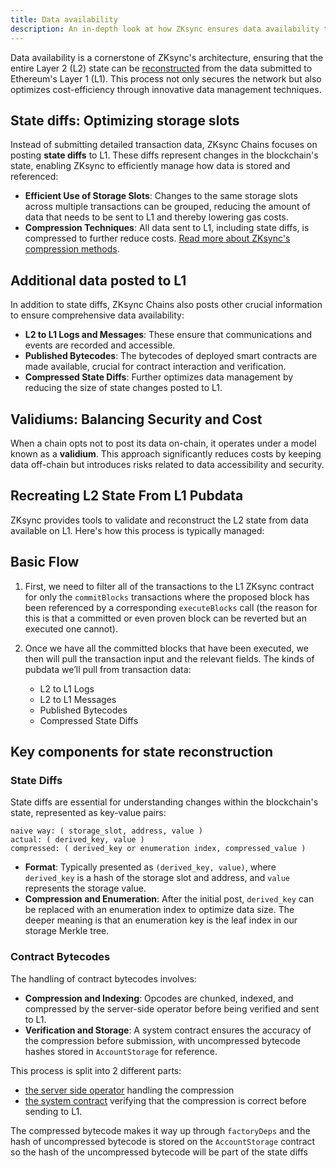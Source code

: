 ```yaml
---
title: Data availability
description: An in-depth look at how ZKsync ensures data availability through state diffs and compresses data to optimize L1 submissions, plus tools for reconstructing L2 state from L1 public data.
---
```


Data availability is a cornerstone of ZKsync's architecture,
ensuring that the entire Layer 2 (L2) state can be
[reconstructed](https://github.com/matter-labs/zksync-era/blob/main/docs/src/specs/data_availability/reconstruction.md)
from the data submitted to Ethereum's Layer 1 (L1).
This process not only secures the network but also optimizes cost-efficiency through innovative data management techniques.

## State diffs: Optimizing storage slots

Instead of submitting detailed transaction data, ZKsync Chains focuses on posting **state diffs** to L1.
These diffs represent changes in the blockchain's state, enabling ZKsync to efficiently manage how data is stored and referenced:

- **Efficient Use of Storage Slots**: Changes to the same storage slots across multiple transactions can be grouped,
  reducing the amount of data that needs to be sent to L1 and thereby lowering gas costs.
- **Compression Techniques**: All data sent to L1, including state diffs, is compressed to further reduce costs.
  [Read more about ZKsync's compression methods](https://github.com/matter-labs/zksync-era/blob/main/docs/src/specs/data_availability/compression.md).

## Additional data posted to L1

In addition to state diffs, ZKsync Chains also posts other crucial information to ensure comprehensive data availability:

- **L2 to L1 Logs and Messages**: These ensure that communications and events are recorded and accessible.
- **Published Bytecodes**: The bytecodes of deployed smart contracts are made available, crucial for contract interaction and verification.
- **Compressed State Diffs**: Further optimizes data management by reducing the size of state changes posted to L1.

## Validiums: Balancing Security and Cost

When a chain opts not to post its data on-chain, it operates under a model known as a **validium**.
This approach significantly reduces costs by keeping data off-chain but introduces risks related to data accessibility and security.

## Recreating L2 State From L1 Pubdata

ZKsync provides tools to validate and reconstruct the L2 state from data available on L1. Here's how this process is typically managed:

## Basic Flow

1. First, we need to filter all of the transactions to the L1 ZKsync contract for only the `commitBlocks` transactions
where the proposed block has been referenced by a corresponding `executeBlocks` call
(the reason for this is that a committed or even proven block can be reverted but an executed one cannot).

2. Once we have all the committed blocks that have been executed, we then will pull the transaction input and the relevant fields.
The kinds of pubdata we’ll pull from transaction data:
      - L2 to L1 Logs
      - L2 to L1 Messages
      - Published Bytecodes
      - Compressed State Diffs

## Key components for state reconstruction

### State Diffs

State diffs are essential for understanding changes within the blockchain's state, represented as key-value pairs:

```text
naive way: ( storage_slot, address, value )
actual: ( derived_key, value )
compressed: ( derived_key or enumeration index, compressed_value )
```

- **Format**: Typically presented as `(derived_key, value)`,
where `derived_key` is a hash of the storage slot and address, and `value` represents the storage value.
- **Compression and Enumeration**: After the initial post, `derived_key` can be replaced with an enumeration index to optimize data size.
The deeper meaning is that an enumeration key is the leaf index in our storage Merkle tree.

### Contract Bytecodes

The handling of contract bytecodes involves:

- **Compression and Indexing**: Opcodes are chunked, indexed, and compressed by the server-side operator before being verified and sent to L1.
- **Verification and Storage**: A system contract ensures the accuracy of the compression before submission,
with uncompressed bytecode hashes stored in `AccountStorage` for reference.

This process is split into 2 different parts:

- [the server side operator](https://github.com/matter-labs/zksync-era/blob/main/core/lib/basic_types/src/bytecode.rs#L55) handling the compression
- [the system contract](https://github.com/matter-labs/era-contracts/blob/main/system-contracts/contracts/Compressor.sol#L42)
verifying that the compression is correct before sending to L1.

The compressed bytecode makes it way up through `factoryDeps` and the hash of uncompressed bytecode is stored on the `AccountStorage` contract
so the hash of the uncompressed bytecode will be part of the state diffs

